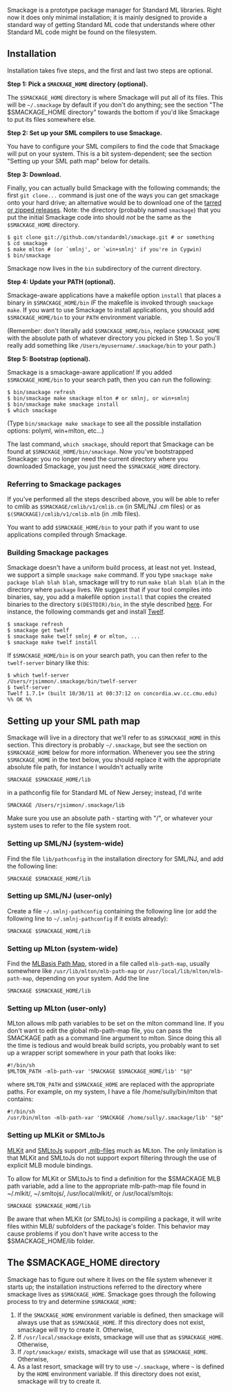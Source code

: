 Smackage is a prototype package manager for Standard ML libraries. Right now 
it does only minimal installation; it is mainly designed to provide a 
standard way of getting Standard ML code that understands where other 
Standard ML code might be found on the filesystem.

Installation
------------
Installation takes five steps, and the first and last two steps are 
optional.

**Step 1: Pick a `SMACKAGE_HOME` directory (optional).**

The `$SMACKAGE_HOME` directory is where Smackage will put all of its files. 
This will be `~/.smackage` by default if you don't do anything; see the 
section "The $SMACKAGE_HOME directory" towards the bottom if you'd like 
Smackage to put its files somewhere else.

**Step 2: Set up your SML compilers to use Smackage.**

You have to configure your SML compilers to find the code that Smackage 
will put on your system. This is a bit system-dependent; see the section 
"Setting up your SML path map" below for details.

**Step 3: Download.**

Finally, you can actually build Smackage with the following commands; the 
first `git clone...` command is just one of the ways you can get smackage
onto your hard drive; an alternative would be to download one of the
[tarred or zipped releases](https://github.com/standardml/smackage/tags). 
Note: the directory (probably named `smackage`) that you put the initial 
Smackage code into should *not* be the same as the `$SMACKAGE_HOME` 
directory.

    $ git clone git://github.com/standardml/smackage.git # or something
    $ cd smackage
    $ make mlton # (or `smlnj', or `win+smlnj' if you're in Cygwin)
    $ bin/smackage

Smackage now lives in the `bin` subdirectory of the current directory.

**Step 4: Update your PATH (optional).**

Smackage-aware applications have a makefile option `install` that places 
a binary in `$SMACKAGE_HOME/bin` *IF* the makefile is invoked through 
`smackage make`. If you want to use Smackage to install applications,
you should add `$SMACKAGE_HOME/bin` to your `PATH` environment variable.

(Remember: don't literally add `$SMACKAGE_HOME/bin`, replace 
`$SMACKAGE_HOME` with the absolute path of whatever directory you picked
in Step 1. So you'll really add something like 
`/Users/myusername/.smackage/bin` to your path.)

**Step 5: Bootstrap (optional).**

Smackage is a smackage-aware application! If you added 
`$SMACKAGE_HOME/bin` to your search path, then you can run the following:

    $ bin/smackage refresh
    $ bin/smackage make smackage mlton # or smlnj, or win+smlnj
    $ bin/smackage make smackage install
    $ which smackage 

(Type `bin/smackage make smackage` to see all the possible installation 
options: polyml, win+mlton, etc...)

The last command, `which smackage`, should report that Smackage can be found
at `$SMACKAGE_HOME/bin/smackage`. Now you've bootstrapped Smackage: you no 
longer need the current directory where you downloaded Smackage, you just 
need the `$SMACKAGE_HOME` directory.

### Referring to Smackage packages

If you've performed all the steps described above, you will be able to 
refer to cmlib as `$SMACKAGE/cmlib/v1/cmlib.cm` (in SML/NJ .cm files) or as 
`$(SMACKAGE)/cmlib/v1/cmlib.mlb` (in .mlb files).

You want to add `$SMACKAGE_HOME/bin` to your path if you want to use 
applications compiled through Smackage.

### Building Smackage packages

Smackage doesn't have a uniform build process, at least not yet. Instead, we
support a simple `smackage make` command. If you type 
`smackage make package blah blah blah`, smackage will try to run 
`make blah blah blah` in the directory where `package` lives. We suggest that
if your tool compiles into binaries, say, you add a makefile option `install` that copies the 
created binaries to the directory `$(DESTDIR)/bin`, in the style
described [here](http://www.gnu.org/prep/standards/html_node/DESTDIR.html). 
For instance, the following commands get and install [Twelf](http://twelf.org).

    $ smackage refresh
    $ smackage get twelf
    $ smackage make twelf smlnj # or mlton, ...
    $ smackage make twelf install

If `$SMACKAGE_HOME/bin` is on your search path, you can then refer to the
`twelf-server` binary like this:

    $ which twelf-server
    /Users/rjsimmon/.smackage/bin/twelf-server
    $ twelf-server
    Twelf 1.7.1+ (built 10/30/11 at 00:37:12 on concordia.wv.cc.cmu.edu)
    %% OK %%

Setting up your SML path map
----------------------------
Smackage will live in a directory that we'll refer to
as `$SMACKAGE_HOME` in this section. This directory is probably 
`~/.smackage`, but see the section on `$SMACKAGE_HOME` below for more 
information. Whenever you see the string `$SMACKAGE_HOME` in the text below, you 
should replace it with the appropriate absolute file path, for instance I 
wouldn't actually write

    SMACKAGE $SMACKAGE_HOME/lib

in a pathconfig file for Standard ML of New Jersey; instead, I'd write

    SMACKAGE /Users/rjsimmon/.smackage/lib

Make sure you use an absolute path - starting with "/", or whatever your system
uses to refer to the file system root.

### Setting up SML/NJ (system-wide)

Find the file `lib/pathconfig` in the installation directory for SML/NJ, and 
add the following line:
  
    SMACKAGE $SMACKAGE_HOME/lib

### Setting up SML/NJ (user-only)

Create a file `~/.smlnj-pathconfig` containing the following line (or add
the following line to `~/.smlnj-pathconfig` if it exists already):

    SMACKAGE $SMACKAGE_HOME/lib

### Setting up MLton (system-wide)

Find the [MLBasis Path Map](http://mlton.org/MLBasisPathMap), stored
in a file called `mlb-path-map`, usually somewhere like 
`/usr/lib/mlton/mlb-path-map` or 
`/usr/local/lib/mlton/mlb-path-map`, depending on your system. Add the line

    SMACKAGE $SMACKAGE_HOME/lib

### Setting up MLton (user-only)

MLton allows mlb path variables to be set on the mlton command
line. If you don't want to edit the global mlb-path-map file, you
can pass the SMACKAGE path as a command line argument to mlton. Since
doing this all the time is tedious and would break build scripts, you
probably want to set up a wrapper script somewhere in your path that
looks like:

    #!/bin/sh
    $MLTON_PATH -mlb-path-var 'SMACKAGE $SMACKAGE_HOME/lib' "$@"

where `$MLTON_PATH` and `$SMACKAGE_HOME` are replaced with the appropriate
paths. For example, on my system, I have a file /home/sully/bin/mlton
that contains:

    #!/bin/sh
    /usr/bin/mlton -mlb-path-var 'SMACKAGE /home/sully/.smackage/lib' "$@"

### Setting up MLKit or SMLtoJs

[MLKit](http://melsman.github.io/mlkit) and
[SMLtoJs](http://www.smlserver.org/smltojs) support
[.mlb-files](http://www.elsman.com/mlkit/mlbasisfiles.html) much as
MLton. The only limitation is that MLKit and SMLtoJs do not support
export filtering through the use of explicit MLB module bindings. 

To allow for MLKit or SMLtoJs to find a definition for the $SMACKAGE
MLB path variable, add a line to the appropriate mlb-path-map file
found in ~/.mlkit/, ~/.smltojs/, /usr/local/mlkit/, or
/usr/local/smltojs:

    SMACKAGE $SMACKAGE_HOME/lib

Be aware that when MLKit (or SMLtoJs) is compiling a package, it will
write files within MLB/ subfolders of the package's folder. This
behavior may cause problems if you don't have write access to the
$SMACKAGE_HOME/lib folder.

The $SMACKAGE_HOME directory
----------------------------
Smackage has to figure out where it lives on the file system whenever it
starts up; the installation instructions referred to the directory where
smackage lives as `$SMACKAGE_HOME`. Smackage goes through the following process
to try and determine `$SMACKAGE_HOME`:

 1. If the `SMACKAGE_HOME` environment variable is defined, then smackage will
    always use that as `$SMACKAGE_HOME`. If this directory does not 
    exist, smackage will try to create it. Otherwise,
 2. If `/usr/local/smackage` exists, smackage will use that as
    `$SMACKAGE_HOME`. Otherwise,
 3. If `/opt/smackage/` exists, smackage will use that as
    `$SMACKAGE_HOME`. Otherwise,
 4. As a last resort, smackage will try to use `~/.smackage`, where `~` is 
    defined by the `HOME` environment variable. If this directory does not 
    exist, smackage will try to create it. 

